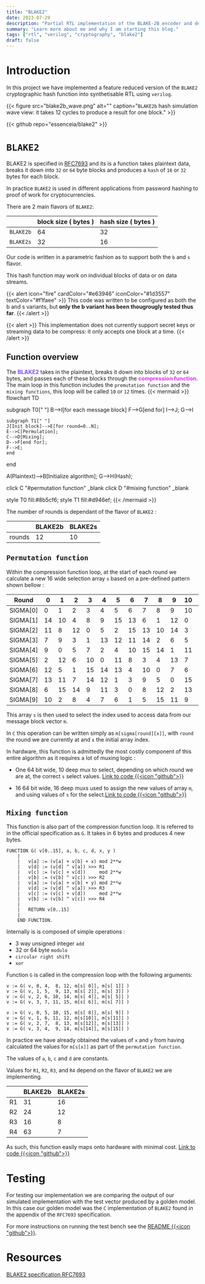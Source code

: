 ```yaml
---
title: "BLAKE2"
date: 2023-07-29
description: "Partial RTL implementation of the BLAKE-2B encoder and decoder."
summary: "Learn more about me and why I am starting this blog."
tags: ["rtl", "verilog", "cryptography", "blake2"]
draft: false
---
```

# Introduction

In this project we have implemented a feature reduced version of the `BLAKE2` cryptographic hash function into
synthetisable RTL using `verilog`.

{{< figure
    src="blake2b_wave.png"
    alt=""
    caption="`BLAKE2b` hash simulation wave view: it takes 12 cycles to produce a result for one block."
    >}}

{{< github repo="essenceia/blake2" >}}

# `BLAKE2`


BLAKE2 is specified in [RFC7693](https://tools.ietf.org/html/rfc7693) and its 
is a function takes plaintext data, breaks it down into `32` or `64` byte blocks 
and produces a `hash` of `16` or `32` bytes for each block. 

In practice `BLAKE2` is used in different applications from password hashing to proof of work
for cryptocurrencies.

There are 2 main flavors of `BLAKE2`:


|  | block size ( bytes ) | hash size ( bytes ) |
| ------ | --------------------------- | ------------------- |
| `BLAKE2b` | 64 | 32 | 
| `BLAKE2s` |  32 | 16 | 


Our code is written in a parametric fashion as to support both the `b` and `s` flavor.

This hash function may work on individual blocks of data or on data streams.

{{< alert icon="fire" cardColor="#e63946" iconColor="#1d3557" textColor="#f1faee" >}}
This code was written to be configured as both the
b and s variants, but **only the b variant has been thougrougly tested thus far**.
{{< /alert >}}

{{< alert >}}
This implementation does not currently support secret keys or streaming data to be compress: it
only accepts one block at a time.
{{< /alert >}}

## Function overview

The
<span style="color:#8b5cf6; font-weight: 800;">BLAKE2</span> 
takes in the plaintext, breaks it down into blocks of `32` or `64` bytes,
and passes each of these blocks through the 
<span style="color:#d946ef; font-weight: 800;">compression function</span>.
The main loop in this function includes the `premutation function` and the `mixing functions`, this
loop will be called `10` or `12` times. 
{{< mermaid >}}
flowchart TD


subgraph T0[" "]
B-->I[for each message block]
F-->G[end for]
I-->J;
G-->I

    subgraph T1[" "]
    J[Init block]-->E[for round=0..N];
    E-->C[Permulation];
    C-->D[Mixing];
    D-->F[end for];
    F-->E;
    end

end

A(Plaintext)-->B[Initialize algorithm];
G-->H(Hash);

click C "#permutation function" _blank
click D "#mixing function" _blank

style T0 fill:#8b5cf6; 
style T1 fill:#d946ef;
{{< /mermaid >}}

The number of rounds is dependant of the flavor of `BLAKE2` :

|      | BLAKE2b | BLAKE2s|
|----- | --------|-----   |
| rounds  | 12 | 10 |

 
## `Permutation function`

Within the compression function loop, at the start of each round we calculate a new 16 wide selection array `s`
based on a pre-defined pattern shown bellow :

|  Round    |  0|  1|  2|  3|  4|  5|  6|  7|  8|  9| 10| 11| 12| 13| 14| 15 |
| ----------|---|---|---|---|---|---|---|---|---|---|---|---|---|---|---|----|
|  SIGMA[0] |  0|  1|  2|  3|  4|  5|  6|  7|  8|  9| 10| 11| 12| 13| 14| 15 |
|  SIGMA[1] | 14| 10|  4|  8|  9| 15| 13|  6|  1| 12|  0|  2| 11|  7|  5|  3 |
|  SIGMA[2] | 11|  8| 12|  0|  5|  2| 15| 13| 10| 14|  3|  6|  7|  1|  9|  4 |
|  SIGMA[3] |  7|  9|  3|  1| 13| 12| 11| 14|  2|  6|  5| 10|  4|  0| 15|  8 |
|  SIGMA[4] |  9|  0|  5|  7|  2|  4| 10| 15| 14|  1| 11| 12|  6|  8|  3| 13 |
|  SIGMA[5] |  2| 12|  6| 10|  0| 11|  8|  3|  4| 13|  7|  5| 15| 14|  1|  9 |
|  SIGMA[6] | 12|  5|  1| 15| 14| 13|  4| 10|  0|  7|  6|  3|  9|  2|  8| 11 |
|  SIGMA[7] | 13| 11|  7| 14| 12|  1|  3|  9|  5|  0| 15|  4|  8|  6|  2| 10 |
|  SIGMA[8] |  6| 15| 14|  9| 11|  3|  0|  8| 12|  2| 13|  7|  1|  4| 10|  5 |
|  SIGMA[9] | 10|  2|  8|  4|  7|  6|  1|  5| 15| 11|  9| 14|  3| 12| 13|  0 |

This array `s` is then used to select the index used to access data from our
message block vector `m`.

In `C` this operation can be written simply as `m[sigma[round][x]]`, with `round` the
round we are currently at and `x` the initial array index.


In hardware, this function is admittedly the most costly component of this entire algorithm
as it requires a lot of muxing logic : 

- One 64 bit wide, 10 deep mux to select, depending on which round we are at, the correct `s` select values. [Link to code {{<icon "github">}}](https://github.com/Essenceia/Blake2/blob/46764d1882debe8f61166b7c65b51d4fee945ae4/blake2.v#L183-L201)

- 16 64 bit wide, 16 deep muxs used to assign the new values of array `m`, and using values of `s` for the select.[Link to code {{<icon "github">}}](https://github.com/Essenceia/Blake2/blob/46764d1882debe8f61166b7c65b51d4fee945ae4/blake2.v#L217-L242) 

## `Mixing function`

This function is also part of the compression function loop.
It is referred to in the official
specification as `G`. It takes in 6 bytes and produces 4 new bytes.

```
FUNCTION G( v[0..15], a, b, c, d, x, y )
    |
    |   v[a] := (v[a] + v[b] + x) mod 2**w
    |   v[d] := (v[d] ^ v[a]) >>> R1
    |   v[c] := (v[c] + v[d])     mod 2**w
    |   v[b] := (v[b] ^ v[c]) >>> R2
    |   v[a] := (v[a] + v[b] + y) mod 2**w
    |   v[d] := (v[d] ^ v[a]) >>> R3
    |   v[c] := (v[c] + v[d])     mod 2**w
    |   v[b] := (v[b] ^ v[c]) >>> R4
    |
    |   RETURN v[0..15]
    |
    END FUNCTION.
```

Internally is is composed of simple operations :
- 3 way unsigned integer `add`
- 32 or 64 byte `modulo` 
- `circular right shift`
- `xor`

Function `G` is called in the compression loop with the following arguments:
```
v := G( v, 0, 4,  8, 12, m[s[ 0]], m[s[ 1]] )
v := G( v, 1, 5,  9, 13, m[s[ 2]], m[s[ 3]] )
v := G( v, 2, 6, 10, 14, m[s[ 4]], m[s[ 5]] )
v := G( v, 3, 7, 11, 15, m[s[ 6]], m[s[ 7]] )

v := G( v, 0, 5, 10, 15, m[s[ 8]], m[s[ 9]] )
v := G( v, 1, 6, 11, 12, m[s[10]], m[s[11]] )
v := G( v, 2, 7,  8, 13, m[s[12]], m[s[13]] )
v := G( v, 3, 4,  9, 14, m[s[14]], m[s[15]] )
```


In practice we have already obtained the values of `x` and `y` from having calculated the values 
for `m[s[x]]` as part of the `permutation function`. 

The values of `a`, `b`, `c` and `d` are constants.

Values for `R1`, `R2`, `R3`, and `R4` depend on the flavor of `BLAKE2` we are implementing.

|      | BLAKE2b | BLAKE2s|
|----- | --------|-----   |
| R1   | 31 | 16 |
| R2   | 24 | 12 |
| R3   | 16 | 8 |
| R4   | 63 | 7 |

As such, this function easily maps onto hardware with minimal cost.
[Link to code {{<icon "github">}}](https://github.com/Essenceia/Blake2/blob/46764d1882debe8f61166b7c65b51d4fee945ae4/blake2.v#L276-L383)

# Testing

For testing our implementation we are comparing the output of our simulated implementation 
with the test vector produced by a golden model. In this case our golden model was the `C`
implementation of `BLAKE2` found in the appendix of the `RFC7693` specification.

For more instructions on running the test bench see the [README {{<icon "github">}}](https://github.com/Essenceia/Blake2/blob/46764d1882debe8f61166b7c65b51d4fee945ae4/blake2.v#L276-L383).

# Resources 

[BLAKE2 specification RFC7693](https://www.rfc-editor.org/rfc/rfc7693)
